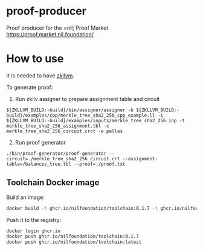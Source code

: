 # proof-producer
Proof producer for the =nil; Proof Market https://proof.market.nil.foundation/ 
# How to use
It is needed to have [zkllvm](https://raw.githubusercontent.com/NilFoundation/zkllvm).

To generate proof:

1. Run zkllv assigner to prepare assignment table and circuit
```
${ZKLLVM_BUILD:-build}/bin/assigner/assigner -b ${ZKLLVM_BUILD:-build}/examples/cpp/merkle_tree_sha2_256_cpp_example.ll -i ${ZKLLVM_BUILD:-build}/examples/inputs/merkle_tree_sha2_256.inp -t merkle_tree_sha2_256_assignment.tbl -c merkle_tree_sha2_256_circuit.crct -e pallas
```
2. Run proof generator 
```
./bin/proof-generator/proof-generator --circuit=./merkle_tree_sha2_256_circuit.crt --assignment-table=/balances_tree.tbl --proof=./proof.txt
```

## Toolchain Docker image

Build an image:

```bash
docker build -t ghcr.io/nilfoundation/toolchain:0.1.7 -t ghcr.io/nilfoundation/toolchain:latest .
```

Push it to the registry:

```bash
docker login ghcr.io
docker push ghcr.io/nilfoundation/toolchain:0.1.7 
docker push ghcr.io/nilfoundation/toolchain:latest
```